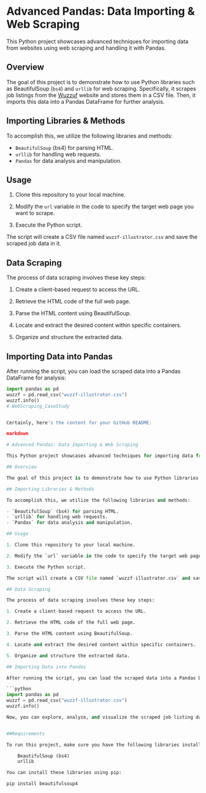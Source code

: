 # Advanced Pandas: Data Importing & Web Scraping

This Python project showcases advanced techniques for importing data from websites using web scraping and handling it with Pandas.

## Overview

The goal of this project is to demonstrate how to use Python libraries such as BeautifulSoup (`bs4`) and `urllib` for web scraping. Specifically, it scrapes job listings from the [Wuzzuf](https://wuzzuf.net) website and stores them in a CSV file. Then, it imports this data into a Pandas DataFrame for further analysis.

## Importing Libraries & Methods

To accomplish this, we utilize the following libraries and methods:

- `BeautifulSoup` (bs4) for parsing HTML.
- `urllib` for handling web requests.
- `Pandas` for data analysis and manipulation.

## Usage

1. Clone this repository to your local machine.

2. Modify the `url` variable in the code to specify the target web page you want to scrape.

3. Execute the Python script.

The script will create a CSV file named `wuzzf-illustrator.csv` and save the scraped job data in it.

## Data Scraping

The process of data scraping involves these key steps:

1. Create a client-based request to access the URL.

2. Retrieve the HTML code of the full web page.

3. Parse the HTML content using BeautifulSoup.

4. Locate and extract the desired content within specific containers.

5. Organize and structure the extracted data.

## Importing Data into Pandas

After running the script, you can load the scraped data into a Pandas DataFrame for analysis:

```python
import pandas as pd
wuzzf = pd.read_csv("wuzzf-illustrator.csv")
wuzzf.info()
# WebScraping_CaseStudy


Certainly, here's the content for your GitHub README:

markdown

# Advanced Pandas: Data Importing & Web Scraping

This Python project showcases advanced techniques for importing data from websites using web scraping and handling it with Pandas.

## Overview

The goal of this project is to demonstrate how to use Python libraries such as BeautifulSoup (`bs4`) and `urllib` for web scraping. Specifically, it scrapes job listings from the [Wuzzuf](https://wuzzuf.net) website and stores them in a CSV file. Then, it imports this data into a Pandas DataFrame for further analysis.

## Importing Libraries & Methods

To accomplish this, we utilize the following libraries and methods:

- `BeautifulSoup` (bs4) for parsing HTML.
- `urllib` for handling web requests.
- `Pandas` for data analysis and manipulation.

## Usage

1. Clone this repository to your local machine.

2. Modify the `url` variable in the code to specify the target web page you want to scrape.

3. Execute the Python script.

The script will create a CSV file named `wuzzf-illustrator.csv` and save the scraped job data in it.

## Data Scraping

The process of data scraping involves these key steps:

1. Create a client-based request to access the URL.

2. Retrieve the HTML code of the full web page.

3. Parse the HTML content using BeautifulSoup.

4. Locate and extract the desired content within specific containers.

5. Organize and structure the extracted data.

## Importing Data into Pandas

After running the script, you can load the scraped data into a Pandas DataFrame for analysis:

```python
import pandas as pd
wuzzf = pd.read_csv("wuzzf-illustrator.csv")
wuzzf.info()

Now, you can explore, analyze, and visualize the scraped job listing data using Pandas and other data analysis libraries.


##Requirements

To run this project, make sure you have the following libraries installed:

    BeautifulSoup (bs4)
    urllib

You can install these libraries using pip:

pip install beautifulsoup4

